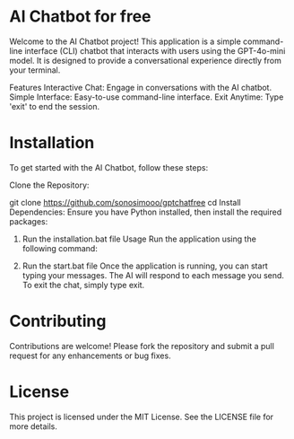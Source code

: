 # AI Chatbot for free
Welcome to the AI Chatbot project! This application is a simple command-line interface (CLI) chatbot that interacts with users using the GPT-4o-mini model. It is designed to provide a conversational experience directly from your terminal.

Features
Interactive Chat: Engage in conversations with the AI chatbot.
Simple Interface: Easy-to-use command-line interface.
Exit Anytime: Type 'exit' to end the session.

# Installation
To get started with the AI Chatbot, follow these steps:

Clone the Repository:

git clone https://github.com/sonosimooo/gptchatfree
cd <repository-directory>
Install Dependencies: Ensure you have Python installed, then install the required packages:

1.  Run the installation.bat file
Usage
Run the application using the following command:

1.  Run the start.bat file
Once the application is running, you can start typing your messages. The AI will respond to each message you send. To exit the chat, simply type exit.

# Contributing
Contributions are welcome! Please fork the repository and submit a pull request for any enhancements or bug fixes.

# License
This project is licensed under the MIT License. See the LICENSE file for more details.
